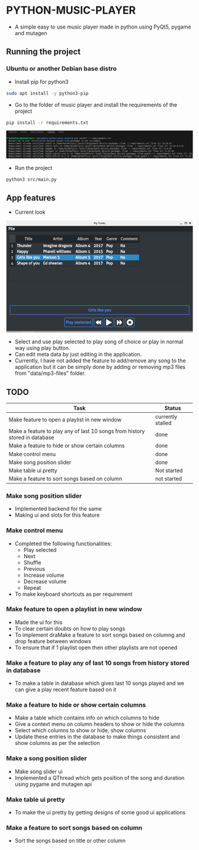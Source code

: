 # PYTHON-MUSIC-PLAYER

* A simple easy to use music player made in python using PyQt5, pygame and mutagen

## Running the project

### Ubuntu or another Debian base distro

* Install pip for python3

```bash
sudo apt install -y python3-pip
```

* Go to the folder of music player and install the requirements of the project

```bash
pip install -r requirements.txt
```

![Installing requirements through pip](data/images/installing-requirements.png)

* Run the project

```bash
python3 src/main.py
```

## App features

* Current look

![alt text](data/images/application.png)

* Select and use play selected to play song of choice or play in normal way using play button.
* Can edit meta data by just editing in the application.
* Currently, I have not added the feature to add/remove any song to the application but it can be simply done by adding or removing mp3 files from "data/mp3-files" folder.

## TODO

| Task | Status |
|------|--------|
| Make feature to open a playlist in new window | currently stalled |
| Make a feature to play any of last 10 songs from history stored in database | done |
| Make a feature to hide or show certain columns | done |
| Make control menu | done |
| Make song position slider | done |
| Make table ui pretty | Not started |
| Make a feature to sort songs based on column | not started |

### Make song position slider

* Implemented backend for the same
* Making ui and slots for this feature

### Make control menu

* Completed the following functionalities:
  * Play selected
  * Next
  * Shuffle
  * Previous
  * Increase volume
  * Decrease volume
  * Repeat
* To make keyboard shortcuts as per requirement

### Make feature to open a playlist in new window

* Made the ui for this
* To clear certain doubts on how to play songs
* To implement draMake a feature to sort songs based on columng and drop feature between windows
* To ensure that if 1 playlist open then other playlists are not opened

### Make a feature to play any of last 10 songs from history stored in database

* To make a table in database which gives last 10 songs played and we can give a play recent feature based on it

### Make a feature to hide or show certain columns

* Make a table which contains info on which columns to hide
* Give a context menu on column headers to show or hide the columns
* Select which columns to show or hide, show columns
* Update these entries in the database to make things consistent and show columns as per the selection

### Make a song position slider

* Make song slider ui
* Implemented a QThread which gets position of the song and duration using pygame and mutagen api

### Make table ui pretty

* To make the ui pretty by getting designs of some good ui applications

### Make a feature to sort songs based on column

* Sort the songs based on title or other column

